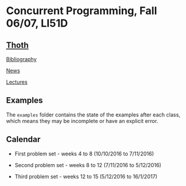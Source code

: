 # Concurrent Programming, Fall 06/07, LI51D

## [Thoth](https://adeetc.thothapp.com/classes/PC/1617i/LI51D/info)

[Bibliography](https://adeetc.thothapp.com/classes/PC/1617i/LI51D/resources)

[News](https://adeetc.thothapp.com/classes/PC/1617i/LI51D/news)

[Lectures](https://adeetc.thothapp.com/classes/PC/1617i/LI51D/lectures)

## Examples

The `examples` folder contains the state of the examples after each class, which means they may be incomplete or have an explicit error.

## Calendar

* First problem set - weeks 4 to 8 (10/10/2016 to 7/11/2016)

* Second problem set - weeks 8 to 12 (7/11/2016 to 5/12/2016) 

* Third problem set - weeks 12 to 15 (5/12/2016 to 16/1/2017)

